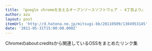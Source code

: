 ```yaml
---
title: 『google chromeを支えるオープンソースソフトウェア - 4丁目より』
author: azu
layout: post
itemUrl: 'http://d.hatena.ne.jp/mitsugi-bb/20110509/1304953145'
date: '2011-05-31T15:00:00.000Z'
---
```

Chromeのabout:creditsから関連しているOSSをまとめたリンク集
